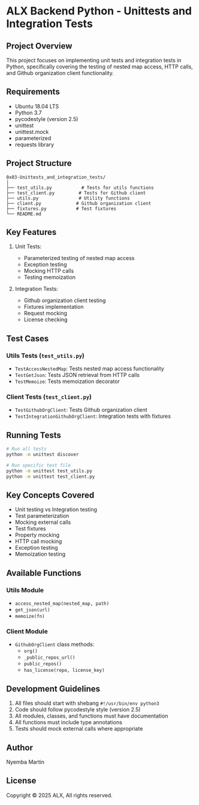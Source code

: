 # ALX Backend Python - Unittests and Integration Tests

## Project Overview
This project focuses on implementing unit tests and integration tests in Python, specifically covering the testing of nested map access, HTTP calls, and Github organization client functionality.

## Requirements
- Ubuntu 18.04 LTS
- Python 3.7
- pycodestyle (version 2.5)
- unittest
- unittest.mock
- parameterized
- requests library

## Project Structure
```
0x03-Unittests_and_integration_tests/
│
├── test_utils.py           # Tests for utils functions
├── test_client.py         # Tests for Github client
├── utils.py               # Utility functions
├── client.py             # Github organization client
├── fixtures.py           # Test fixtures
└── README.md
```

## Key Features
1. Unit Tests:
   - Parameterized testing of nested map access
   - Exception testing
   - Mocking HTTP calls
   - Testing memoization

2. Integration Tests:
   - Github organization client testing
   - Fixtures implementation
   - Request mocking
   - License checking

## Test Cases

### Utils Tests (`test_utils.py`)
- `TestAccessNestedMap`: Tests nested map access functionality
- `TestGetJson`: Tests JSON retrieval from HTTP calls
- `TestMemoize`: Tests memoization decorator

### Client Tests (`test_client.py`)
- `TestGithubOrgClient`: Tests Github organization client
- `TestIntegrationGithubOrgClient`: Integration tests with fixtures

## Running Tests
```bash
# Run all tests
python -m unittest discover

# Run specific test file
python -m unittest test_utils.py
python -m unittest test_client.py
```

## Key Concepts Covered
- Unit testing vs Integration testing
- Test parameterization
- Mocking external calls
- Test fixtures
- Property mocking
- HTTP call mocking
- Exception testing
- Memoization testing

## Available Functions

### Utils Module
- `access_nested_map(nested_map, path)`
- `get_json(url)`
- `memoize(fn)`

### Client Module
- `GithubOrgClient` class methods:
  - `org()`
  - `_public_repos_url()`
  - `public_repos()`
  - `has_license(repo, license_key)`

## Development Guidelines
1. All files should start with shebang `#!/usr/bin/env python3`
2. Code should follow pycodestyle style (version 2.5)
3. All modules, classes, and functions must have documentation
4. All functions must include type annotations
5. Tests should mock external calls where appropriate

## Author
Nyemba Martin

## License
Copyright © 2025 ALX, All rights reserved.
